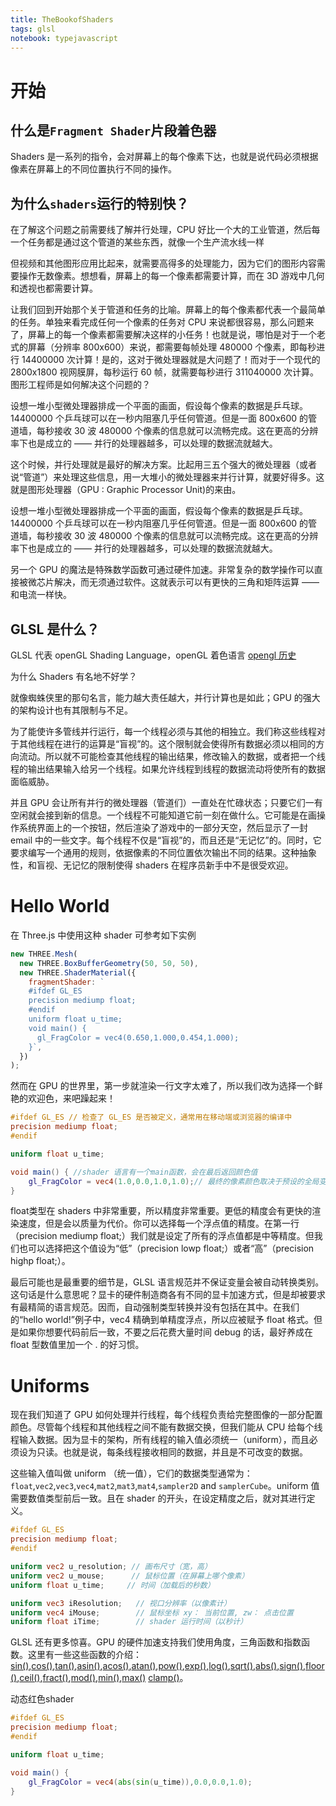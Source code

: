 ```yaml
---
title: TheBookofShaders
tags: glsl
notebook: typejavascript
---
```


# 开始

## 什么是`Fragment Shader`片段着色器

Shaders 是一系列的指令，会对屏幕上的每个像素下达，也就是说代码必须根据像素在屏幕上的不同位置执行不同的操作。

## 为什么`shaders`运行的特别快？

在了解这个问题之前需要线了解并行处理，CPU 好比一个大的工业管道，然后每一个任务都是通过这个管道的某些东西，就像一个生产流水线一样

但视频和其他图形应用比起来，就需要高得多的处理能力，因为它们的图形内容需要操作无数像素。想想看，屏幕上的每一个像素都需要计算，而在 3D 游戏中几何和透视也都需要计算。

让我们回到开始那个关于管道和任务的比喻。屏幕上的每个像素都代表一个最简单的任务。单独来看完成任何一个像素的任务对 CPU 来说都很容易，那么问题来了，屏幕上的每一个像素都需要解决这样的小任务！也就是说，哪怕是对于一个老式的屏幕（分辨率 800x600）来说，都需要每帧处理 480000 个像素，即每秒进行 14400000 次计算！是的，这对于微处理器就是大问题了！而对于一个现代的 2800x1800 视网膜屏，每秒运行 60 帧，就需要每秒进行 311040000 次计算。图形工程师是如何解决这个问题的？

设想一堆小型微处理器排成一个平面的画面，假设每个像素的数据是乒乓球。14400000 个乒乓球可以在一秒内阻塞几乎任何管道。但是一面 800x600 的管道墙，每秒接收 30 波 480000 个像素的信息就可以流畅完成。这在更高的分辨率下也是成立的 —— 并行的处理器越多，可以处理的数据流就越大。

这个时候，并行处理就是最好的解决方案。比起用三五个强大的微处理器（或者说“管道”）来处理这些信息，用一大堆小的微处理器来并行计算，就要好得多。这就是图形处理器（GPU : Graphic Processor Unit)的来由。

设想一堆小型微处理器排成一个平面的画面，假设每个像素的数据是乒乓球。14400000 个乒乓球可以在一秒内阻塞几乎任何管道。但是一面 800x600 的管道墙，每秒接收 30 波 480000 个像素的信息就可以流畅完成。这在更高的分辨率下也是成立的 —— 并行的处理器越多，可以处理的数据流就越大。

另一个 GPU 的魔法是特殊数学函数可通过硬件加速。非常复杂的数学操作可以直接被微芯片解决，而无须通过软件。这就表示可以有更快的三角和矩阵运算 —— 和电流一样快。

## GLSL 是什么？

GLSL 代表 openGL Shading Language，openGL 着色语言 [opengl 历史](http://openglbook.com/chapter-0-preface-what-is-opengl.html)

为什么 Shaders 有名地不好学？

就像蜘蛛侠里的那句名言，能力越大责任越大，并行计算也是如此；GPU 的强大的架构设计也有其限制与不足。

为了能使许多管线并行运行，每一个线程必须与其他的相独立。我们称这些线程对于其他线程在进行的运算是“盲视”的。这个限制就会使得所有数据必须以相同的方向流动。所以就不可能检查其他线程的输出结果，修改输入的数据，或者把一个线程的输出结果输入给另一个线程。如果允许线程到线程的数据流动将使所有的数据面临威胁。

并且 GPU 会让所有并行的微处理器（管道们）一直处在忙碌状态；只要它们一有空闲就会接到新的信息。一个线程不可能知道它前一刻在做什么。它可能是在画操作系统界面上的一个按钮，然后渲染了游戏中的一部分天空，然后显示了一封 email 中的一些文字。每个线程不仅是“盲视”的，而且还是“无记忆”的。同时，它要求编写一个通用的规则，依据像素的不同位置依次输出不同的结果。这种抽象性，和盲视、无记忆的限制使得 shaders 在程序员新手中不是很受欢迎。

# Hello World

在 Three.js 中使用这种 shader 可参考如下实例

```js
new THREE.Mesh(
  new THREE.BoxBufferGeometry(50, 50, 50),
  new THREE.ShaderMaterial({
    fragmentShader: `
    #ifdef GL_ES
    precision mediump float;
    #endif
    uniform float u_time;
    void main() {
      gl_FragColor = vec4(0.650,1.000,0.454,1.000);
    }`,
  })
);
```

然而在 GPU 的世界里，第一步就渲染一行文字太难了，所以我们改为选择一个鲜艳的欢迎色，来吧躁起来！

```glsl
#ifdef GL_ES // 检查了 GL_ES 是否被定义，通常用在移动端或浏览器的编译中
precision mediump float;
#endif

uniform float u_time;

void main() { //shader 语言有一个main函数，会在最后返回颜色值
	gl_FragColor = vec4(1.0,0.0,1.0,1.0);// 最终的像素颜色取决于预设的全局变量gl_FragColor
}
```
float类型在 shaders 中非常重要，所以精度非常重要。更低的精度会有更快的渲染速度，但是会以质量为代价。你可以选择每一个浮点值的精度。在第一行（precision mediump float;）我们就是设定了所有的浮点值都是中等精度。但我们也可以选择把这个值设为“低”（precision lowp float;）或者“高”（precision highp float;）。

最后可能也是最重要的细节是，GLSL 语言规范并不保证变量会被自动转换类别。这句话是什么意思呢？显卡的硬件制造商各有不同的显卡加速方式，但是却被要求有最精简的语言规范。因而，自动强制类型转换并没有包括在其中。在我们的“hello world!”例子中，vec4 精确到单精度浮点，所以应被赋予 float 格式。但是如果你想要代码前后一致，不要之后花费大量时间 debug 的话，最好养成在 float 型数值里加一个 . 的好习惯。

# Uniforms

现在我们知道了 GPU 如何处理并行线程，每个线程负责给完整图像的一部分配置颜色。尽管每个线程和其他线程之间不能有数据交换，但我们能从 CPU 给每个线程输入数据。因为显卡的架构，所有线程的输入值必须统一（uniform），而且必须设为只读。也就是说，每条线程接收相同的数据，并且是不可改变的数据。

这些输入值叫做 uniform （统一值），它们的数据类型通常为：`float`,`vec2`,`vec3`,`vec4`,`mat2`,`mat3`,`mat4`,`sampler2D` and `samplerCube`。uniform 值需要数值类型前后一致。且在 shader 的开头，在设定精度之后，就对其进行定义。

```glsl
#ifdef GL_ES
precision mediump float;
#endif

uniform vec2 u_resolution; // 画布尺寸（宽，高）
uniform vec2 u_mouse;      // 鼠标位置（在屏幕上哪个像素）
uniform float u_time;     // 时间（加载后的秒数）

uniform vec3 iResolution;   // 视口分辨率（以像素计）
uniform vec4 iMouse;        // 鼠标坐标 xy： 当前位置, zw： 点击位置
uniform float iTime;        // shader 运行时间（以秒计）
```

GLSL 还有更多惊喜。GPU 的硬件加速支持我们使用角度，三角函数和指数函数。这里有一些这些函数的介绍：[sin()](https://thebookofshaders.com/glossary/?search=sin),[cos()](https://thebookofshaders.com/glossary/?search=cos),[tan()](https://thebookofshaders.com/glossary/?search=tan),[asin()](https://thebookofshaders.com/glossary/?search=asin),[acos()](https://thebookofshaders.com/glossary/?search=acos),[atan()](https://thebookofshaders.com/glossary/?search=atan),[pow()](https://thebookofshaders.com/glossary/?search=pow),[exp()](https://thebookofshaders.com/glossary/?search=exp),[log()](https://thebookofshaders.com/glossary/?search=log),[sqrt()](https://thebookofshaders.com/glossary/?search=sqrt),[abs()](https://thebookofshaders.com/glossary/?search=abs),[sign()](https://thebookofshaders.com/glossary/?search=sign),[floor()](https://thebookofshaders.com/glossary/?search=floor),[ceil()](https://thebookofshaders.com/glossary/?search=ceil),[fract()](https://thebookofshaders.com/glossary/?search=fract),[mod()](https://thebookofshaders.com/glossary/?search=mod),[min()](https://thebookofshaders.com/glossary/?search=min),[max()](https://thebookofshaders.com/glossary/?search=max) [clamp()](https://thebookofshaders.com/glossary/?search=clamp)。

动态红色shader
```glsl
#ifdef GL_ES
precision mediump float;
#endif

uniform float u_time;

void main() {
	gl_FragColor = vec4(abs(sin(u_time)),0.0,0.0,1.0);
}
```